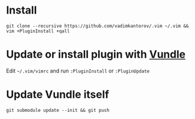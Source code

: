 # Install
```shell
git clone --recursive https://github.com/vadimkantorov/.vim ~/.vim && vim +PluginInstall +qall
```

# Update or install plugin with [Vundle](https://github.com/VundleVim/Vundle.vim)
Edit `~/.vim/vimrc` and run `:PluginInstall` or `:PluginUpdate`

# Update Vundle itself
```git submodule update --init && git push```
